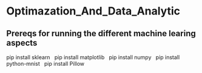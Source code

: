 # Optimazation_And_Data_Analytic

## Prereqs for running the different machine learing aspects ##

pip install sklearn &nbsp;
pip install matplotlib &nbsp;
pip install numpy &nbsp;
pip install python-mnist &nbsp;
pip install Pillow &nbsp;

